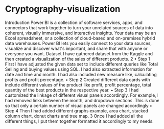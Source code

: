 # Cryptography-visualization
Introduction Power BI is a collection of software services, apps, and connectors that work together to turn your unrelated sources of data into coherent, visually immersive, and interactive insights. Your data may be an Excel spreadsheet, or a collection of cloud-based and on-premises hybrid data warehouses. Power BI lets you easily connect to your data sources, visualize and discover what's important, and share that with anyone or everyone you want. Dataset I have gathered dataset from the Kaggle and then created a visualization of the sales of different products.
2
• Step 1 First I have adjusted the given data set to include different queries like Total Selling and buying values using SQL. I had also extracted information for date and time and month. I had also included new measure like, calculating profits and profit percentage.
• Step 2 Created different data cards with include different values of the product like profit, profit percentage, total quantity of the best products in the respective year.
• Step 3 I had customized the linkage of different visual panels accordingly. For example, I had removed links between the month, and dropdown sections. This is done so that only a certain number of visual panels are changed accordingly
• Step 4 Then I had added different graphs example, area chart, stacked column chart, donut charts and tree map.
3
Once I had added all the different things, I put them together formatted it accordingly to my needs.

